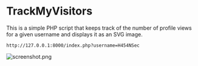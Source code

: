 # TrackMyVisitors
This is a simple PHP script that keeps track of the number of profile views for a given username and displays it as an SVG image.

`http://127.0.0.1:8000/index.php?username=H454NSec`

![screenshot.png](img/screenshot.png)
